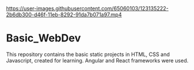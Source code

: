 

https://user-images.githubusercontent.com/65060103/123135222-2b6db300-d46f-11eb-8292-91da7b071a97.mp4

# Basic_WebDev
This repository contains the basic static projects in HTML, CSS and Javascript, created for learning. Angular and React frameworks were used.
